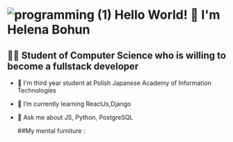 # ![programming (1)](https://github.com/user-attachments/assets/b8a179cd-2dac-4e92-99ec-83afd15d3338) Hello World! 👋 I'm Helena Bohun 
## :woman_technologist: Student of Computer Science who is willing to become a fullstack developer


- :school: I'm third year student at Polish Japanese Academy of Information Technologies
- 🌱 I’m currently learning ReactJs,Django 
- 💬 Ask me about JS, Python, PostgreSQL



  ##My mental furniture :
  


  



